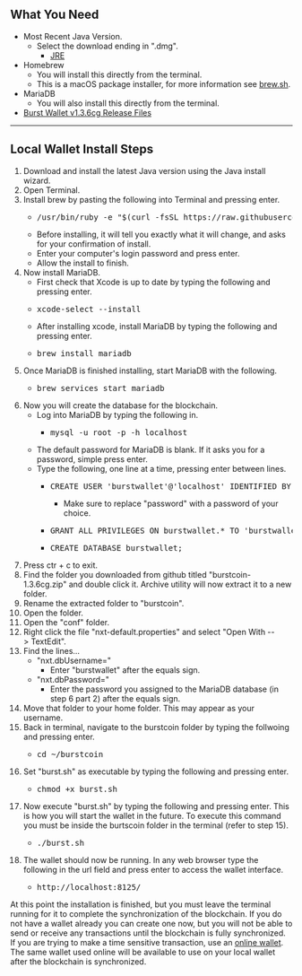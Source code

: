 <div class="row sqs-row">
<div class="col sqs-col-4 span-4">
<div id="block-41e744f5f35da5df192a" class="sqs-block html-block sqs-block-html" data-block-type="2">
<div class="sqs-block-content">
<h2>What You Need</h2>
</div>
</div>
</div>
<div class="col sqs-col-8 span-8">
<div id="block-98c1cc63f7491b15750e" class="sqs-block html-block sqs-block-html" data-block-type="2">
<div class="sqs-block-content">
<ul>
 	<li>Most Recent Java Version.
<ul>
 	<li>Select the download ending in ".dmg".
<ul>
 	<li><a href="http://www.oracle.com/technetwork/java/javase/downloads/jre9-downloads-3848532.html" target="_blank" rel="noopener">JRE</a></li>
</ul>
</li>
</ul>
</li>
 	<li>Homebrew
<ul>
 	<li>You will install this directly from the terminal.</li>
 	<li>This is a macOS package installer, for more information see <a href="https://brew.sh/" target="_blank" rel="noopener">brew.sh</a>.</li>
</ul>
</li>
 	<li>MariaDB
<ul>
 	<li>You will also install this directly from the terminal.</li>
</ul>
</li>
 	<li><a href="https://github.com/PoC-Consortium/burstcoin/releases" target="_blank" rel="noopener">Burst Wallet v1.3.6cg Release Files</a></li>
</ul>
</div>
</div>
</div>
</div>
<div class="row sqs-row">
<div class="col sqs-col-12 span-12">
<div id="block-yui_3_17_2_4_1514586803480_15849" class="sqs-block horizontalrule-block sqs-block-horizontalrule" data-block-type="47">
<div class="sqs-block-content">

<hr />

</div>
</div>
</div>
</div>
<div class="row sqs-row">
<div class="col sqs-col-4 span-4">
<div id="block-8c2a1474ffebfac68c15" class="sqs-block html-block sqs-block-html" data-block-type="2">
<div class="sqs-block-content">
<h2>Local Wallet Install Steps</h2>
</div>
</div>
</div>
<div class="col sqs-col-8 span-8">
<div id="block-bc6c0d11d01687d662b4" class="sqs-block html-block sqs-block-html" data-block-type="2">
<div class="sqs-block-content">
<ol>
 	<li>Download and install the latest Java version using the Java install wizard.</li>
 	<li>Open Terminal.</li>
 	<li>Install brew by pasting the following into Terminal and pressing enter.
<ul>
 	<li>
<pre>/usr/bin/ruby -e "$(curl -fsSL https://raw.githubusercontent.com/Homebrew/install/master/install)"</pre>
</li>
 	<li>Before installing, it will tell you exactly what it will change, and asks for your confirmation of install.</li>
 	<li>Enter your computer's login password and press enter.</li>
 	<li>Allow the install to finish.</li>
</ul>
</li>
 	<li>Now install MariaDB.
<ul>
 	<li>First check that Xcode is up to date by typing the following and pressing enter.</li>
 	<li>
<pre>xcode-select --install</pre>
</li>
 	<li>After installing xcode, install MariaDB by typing the following and pressing enter.</li>
 	<li>
<pre>brew install mariadb</pre>
</li>
</ul>
</li>
 	<li>Once MariaDB is finished installing, start MariaDB with the following.
<ul>
 	<li>
<pre>brew services start mariadb</pre>
</li>
</ul>
</li>
 	<li>Now you will create the database for the blockchain.
<ul dir="ltr">
 	<li>Log into MariaDB by typing the following in.
<ul>
 	<li>
<pre>mysql -u root -p -h localhost</pre>
</li>
</ul>
</li>
 	<li>The default password for MariaDB is blank. If it asks you for a password, simple press enter.</li>
 	<li>Type the following, one line at a time, pressing enter between lines.
<ul>
 	<li>
<pre>CREATE USER 'burstwallet'@'localhost' IDENTIFIED BY 'password';</pre>
<ul>
 	<li>Make sure to replace "password" with a password of your choice.</li>
</ul>
</li>
 	<li>
<pre>GRANT ALL PRIVILEGES ON burstwallet.* TO 'burstwallet'@'localhost';</pre>
</li>
 	<li>
<pre>CREATE DATABASE burstwallet;</pre>
</li>
</ul>
</li>
</ul>
</li>
 	<li>Press ctr + c to exit.</li>
 	<li>Find the folder you downloaded from github titled "burstcoin-1.3.6cg.zip" and double click it. Archive utility will now extract it to a new folder.</li>
 	<li>Rename the extracted folder to "burstcoin".</li>
 	<li>Open the folder.</li>
 	<li>Open the "conf" folder.</li>
 	<li>Right click the file "nxt-default.properties" and select "Open With --&gt; TextEdit".</li>
 	<li>Find the lines...
<ul>
 	<li>"nxt.dbUsername="
<ul>
 	<li>Enter "burstwallet" after the equals sign.</li>
</ul>
</li>
 	<li>"nxt.dbPassword="
<ul>
 	<li>Enter the password you assigned to the MariaDB database (in step 6 part 2) after the equals sign.</li>
</ul>
</li>
</ul>
</li>
 	<li>Move that folder to your home folder. This may appear as your username.</li>
 	<li>Back in terminal, navigate to the burstcoin folder by typing the follwoing and pressing enter.
<ul>
 	<li>
<pre>cd ~/burstcoin</pre>
</li>
</ul>
</li>
 	<li>Set "burst.sh" as executable by typing the following and pressing enter.
<ul>
 	<li>
<pre>chmod +x burst.sh</pre>
</li>
</ul>
</li>
 	<li>Now execute "burst.sh" by typing the following and pressing enter. This is how you will start the wallet in the future. To execute this command you must be inside the burtscoin folder in the terminal (refer to step 15).
<ul>
 	<li>
<pre>./burst.sh</pre>
</li>
</ul>
</li>
 	<li>The wallet should now be running. In any web browser type the following in the url field and press enter to access the wallet interface.
<ul>
 	<li>
<pre>http://localhost:8125/</pre>
</li>
</ul>
</li>
</ol>
At this point the installation is finished, but you must leave the terminal running for it to complete the synchronization of the blockchain. If you do not have a wallet already you can create one now, but you will not be able to send or receive any transactions until the blockchain is fully synchronized. If you are trying to make a time sensitive transaction, use an <a href="https://wallet.burst.cryptoguru.org:8125/index.html" target="_blank" rel="noopener">online wallet</a>. The same wallet used online will be available to use on your local wallet after the blockchain is synchronized.

</div>
</div>
</div>
</div>
